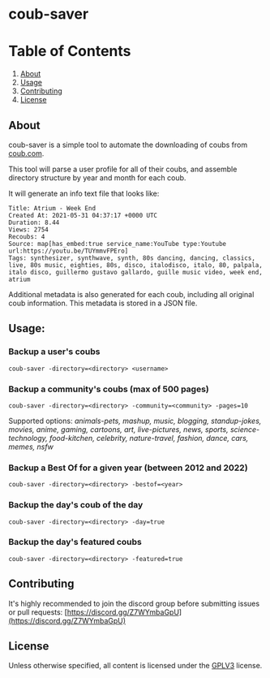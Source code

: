 # coub-saver

# Table of Contents
1. [About](#about)
2. [Usage](#usage)
3. [Contributing](#contributing)
4. [License](#license)

## About
coub-saver is a simple tool to automate the downloading of coubs from [coub.com](https://coub.com).

This tool will parse a user profile for all of their coubs, and assemble directory structure by year and month for each coub.

It will generate an info text file that looks like:

```text
Title: Atrium - Week End
Created At: 2021-05-31 04:37:17 +0000 UTC
Duration: 8.44
Views: 2754
Recoubs: 4
Source: map[has_embed:true service_name:YouTube type:Youtube url:https://youtu.be/TUYmmvFPEro]
Tags: synthesizer, synthwave, synth, 80s dancing, dancing, classics, live, 80s music, eighties, 80s, disco, italodisco, italo, 80, palpala, italo disco, guillermo gustavo gallardo, guille music video, week end, atrium

```

Additional metadata is also generated for each coub, including all original coub information. This metadata is stored in a JSON file. 

## Usage:

### Backup a user's coubs

`coub-saver -directory=<directory> <username>`

### Backup a community's coubs (max of 500 pages)

`coub-saver -directory=<directory> -community=<community> -pages=10`

Supported options: *animals-pets, mashup, music, blogging, standup-jokes, movies, anime, gaming, cartoons, art, live-pictures, news, sports, science-technology, food-kitchen, celebrity, nature-travel, fashion, dance, cars, memes, nsfw*

### Backup a Best Of for a given year (between 2012 and 2022)

`coub-saver -directory=<directory> -bestof=<year>`

### Backup the day's coub of the day

`coub-saver -directory=<directory> -day=true`

### Backup the day's featured coubs

`coub-saver -directory=<directory> -featured=true`

## Contributing

It's highly recommended to join the discord group before submitting issues or pull requests: [https://discord.gg/Z7WYmbaGpU](https://discord.gg/Z7WYmbaGpU)

## License

Unless otherwise specified, all content is licensed under the [GPLV3](https://www.gnu.org/licenses/gpl-3.0.en.html) license.
